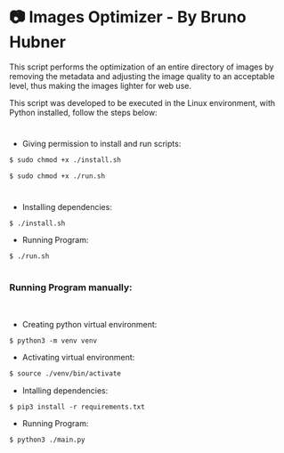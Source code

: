 # 📷 Images Optimizer - By Bruno Hubner

This script performs the optimization of an entire directory of images by removing the metadata and adjusting the image quality to an acceptable level, thus making the images lighter for web use.

This script was developed to be executed in the Linux environment, with Python installed, follow the steps below:
#

* Giving permission to install and run scripts:
````bash
$ sudo chmod +x ./install.sh
````

````bash
$ sudo chmod +x ./run.sh
````
#

* Installing dependencies:
````
$ ./install.sh
````

* Running Program:
````
$ ./run.sh
````
#
### Running Program manually:
<br/>

* Creating python virtual environment:
````
$ python3 -m venv venv
````

* Activating virtual environment:
````bash
$ source ./venv/bin/activate
````

* Intalling dependencies:
````
$ pip3 install -r requirements.txt
````

* Running Program:
````
$ python3 ./main.py
````
